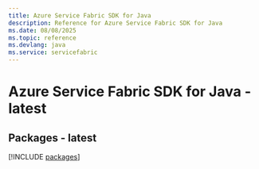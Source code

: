 ```yaml
---
title: Azure Service Fabric SDK for Java
description: Reference for Azure Service Fabric SDK for Java
ms.date: 08/08/2025
ms.topic: reference
ms.devlang: java
ms.service: servicefabric
---
```

# Azure Service Fabric SDK for Java - latest
## Packages - latest
[!INCLUDE [packages](service-fabric-index.md)]